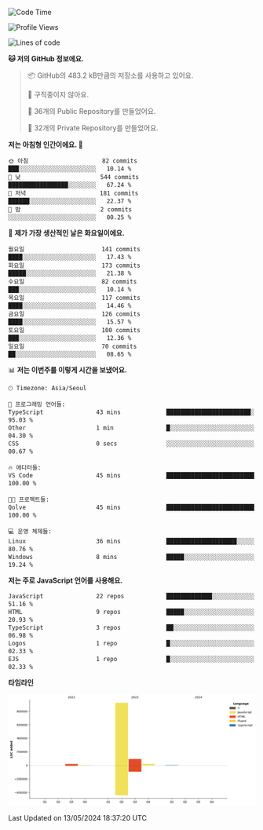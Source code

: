 <!--START_SECTION:waka-->
![Code Time](http://img.shields.io/badge/Code%20Time-64%20hrs%2015%20mins-blue)

![Profile Views](http://img.shields.io/badge/Profile%20Views-0-blue)

![Lines of code](https://img.shields.io/badge/%EC%A0%80%EB%8A%94%20%EC%97%AC%ED%83%9C%EA%B9%8C%EC%A7%80%20-1.1%20million%20%EC%A4%84%EC%9D%98%20%EC%BD%94%EB%93%9C%EB%A5%BC%20%EC%9E%91%EC%84%B1%ED%96%88%EC%96%B4%EC%9A%94.-blue)

**🐱 저의 GitHub 정보에요.** 

> 📦 GitHub의 483.2 kB만큼의 저장소를 사용하고 있어요. 
 > 
> 🚫 구직중이지 않아요.
 > 
> 📜 36개의 Public Repository를 만들었어요. 
 > 
> 🔑 32개의 Private Repository를 만들었어요. 
 > 
**저는 아침형 인간이에요. 🐤** 

```text
🌞 아침                     82 commits          ███░░░░░░░░░░░░░░░░░░░░░░   10.14 % 
🌆 낮　                     544 commits         █████████████████░░░░░░░░   67.24 % 
🌃 저녁                     181 commits         ██████░░░░░░░░░░░░░░░░░░░   22.37 % 
🌙 밤　                     2 commits           ░░░░░░░░░░░░░░░░░░░░░░░░░   00.25 % 
```
📅 **제가 가장 생산적인 날은 화요일이에요.** 

```text
월요일                      141 commits         ████░░░░░░░░░░░░░░░░░░░░░   17.43 % 
화요일                      173 commits         █████░░░░░░░░░░░░░░░░░░░░   21.38 % 
수요일                      82 commits          ███░░░░░░░░░░░░░░░░░░░░░░   10.14 % 
목요일                      117 commits         ████░░░░░░░░░░░░░░░░░░░░░   14.46 % 
금요일                      126 commits         ████░░░░░░░░░░░░░░░░░░░░░   15.57 % 
토요일                      100 commits         ███░░░░░░░░░░░░░░░░░░░░░░   12.36 % 
일요일                      70 commits          ██░░░░░░░░░░░░░░░░░░░░░░░   08.65 % 
```


📊 **저는 이번주를 이렇게 시간을 보냈어요.** 

```text
🕑︎ Timezone: Asia/Seoul

💬 프로그래밍 언어들: 
TypeScript               43 mins             ████████████████████████░   95.03 % 
Other                    1 min               █░░░░░░░░░░░░░░░░░░░░░░░░   04.30 % 
CSS                      0 secs              ░░░░░░░░░░░░░░░░░░░░░░░░░   00.67 % 

🔥 에디터들: 
VS Code                  45 mins             █████████████████████████   100.00 % 

🐱‍💻 프로젝트들: 
Qolve                    45 mins             █████████████████████████   100.00 % 

💻 운영 체제들: 
Linux                    36 mins             ████████████████████░░░░░   80.76 % 
Windows                  8 mins              █████░░░░░░░░░░░░░░░░░░░░   19.24 % 
```

**저는 주로 JavaScript 언어를 사용해요.** 

```text
JavaScript               22 repos            █████████████░░░░░░░░░░░░   51.16 % 
HTML                     9 repos             █████░░░░░░░░░░░░░░░░░░░░   20.93 % 
TypeScript               3 repos             ██░░░░░░░░░░░░░░░░░░░░░░░   06.98 % 
Logos                    1 repo              █░░░░░░░░░░░░░░░░░░░░░░░░   02.33 % 
EJS                      1 repo              █░░░░░░░░░░░░░░░░░░░░░░░░   02.33 % 
```



**타임라인**

![Lines of Code chart](https://raw.githubusercontent.com/project-dy/project-dy/main/assets/bar_graph.png)


 Last Updated on 13/05/2024 18:37:20 UTC
<!--END_SECTION:waka-->
